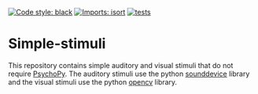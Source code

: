 [![Code style: black](https://img.shields.io/badge/code%20style-black-000000.svg)](https://github.com/psf/black)
[![Imports: isort](https://img.shields.io/badge/%20imports-isort-%231674b1?style=flat&labelColor=ef8336)](https://pycqa.github.io/isort/)
[![tests](https://github.com/mscheltienne/template-python/actions/workflows/pytest.yml/badge.svg?branch=main)](https://github.com/mscheltienne/template-python/actions/workflows/pytest.yml)

# Simple-stimuli

This repository contains simple auditory and visual stimuli that do not require
[PsychoPy](https://www.psychopy.org/). The auditory stimuli use the python
[sounddevice](https://python-sounddevice.readthedocs.io/en/0.4.4/) library and
the visual stimuli use the python [opencv](https://docs.opencv.org/4.x/)
library.
